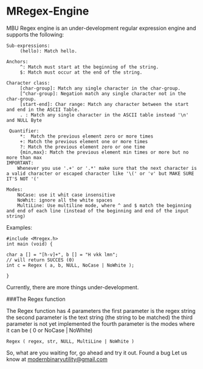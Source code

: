 # MRegex-Engine
MBU Regex engine is an under-development regular expression engine and supports the following:

    
    Sub-expressions:
		 (hello): Match hello.
    
    Anchors:
		 ^: Match must start at the beginning of the string.
		 $: Match must occur at the end of the string.
    
    Character class:
		 [char-group]: Match any single character in the char-group.
		 [^char-group]: Negation match any single character not in the char-group.
		 [start-end]: Char range: Match any character between the start and end in the ASCII Table.
		 . : Match any single character in the ASCII table instead '\n' and NULL Byte
	
	 Quantifier:
		 *:  Match the previous element zero or more times
		 +: Match the previous element one or more times
		 ?: Match the previous element zero or one time
		 {min,max}: Match the previous element min times or more but no more than max
	IMPORTANT:
		Whenever you use '.+' or '.*' make sure that the next character is a valid character or escaped character like '\(' or 'v' but MAKE SURE IT'S NOT '('
	
	Modes:
		NoCase: use it whit case insensitive
		NoWhit: ignore all the white spaces
		MultiLine: Use multiline mode, where ^ and $ match the beginning and end of each line (instead of the beginning and end of the input string)
	
Examples:


```
#include <Mregex.h>
int main (void) {
		
char a [] = "[h-v]+", b [] = "H vkk lmn"; 
// will return SUCCES (0)
int c = Regex ( a, b, NULL, NoCase | NoWhite );
		
}
```

Currently, there are more things under-development.

###The Regex function

 The Regex function has 4 parameters 
 the first parameter is the regex string
 the second parameter is the text string (the string to be matched)
 the third parameter is not yet implemented
 the fourth parameter is the modes where it can be ( 0 or NoCase | NoWhite)

`Regex ( regex, str, NULL, MultiLine | NoWhite )`

So, what are you waiting for, go ahead and try it out.
Found a bug Let us know at modernbinaryutility@gmail.com
